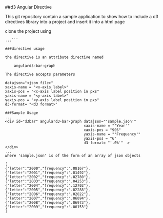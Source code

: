 ##d3 Angular Directive


This git repository contain a sample application to show how to
include a d3 directives library into a project and insert it into
a html page

clone the project using 

```$ git clone  https://github.com/lillylangtree/d3-directive.git
...```

###directive usage

the directive is an attribute directive named 

	angulard3-bar-graph

The directive accepts parameters
```	
	datajson="<json file>" 
	xaxis-name = "<x-axis label>" 
	xaxis-pos = "<x-axis label position in pxs" 
	yaxis-name = "<y-axis label>" 
	yaxis-pos = "<y-axis label position in pxs" 
	d3-format= "<d3 format>"  
```	
###Sample Usage
...
<div id="d3bar" angulard3-bar-graph datajson="'sample.json'" 
									xaxis-name = "'Year'" 
									xaxis-pos = "905" 
									yaxis-name = "'Frequency'" 
									yaxis-pos = "6" 
									d3-format= "'.0%'"  >
</div>
...
where 'sample.json' is of the form of an array of json objects

[
{"letter":"2000","frequency":".08167"},
{"letter":"2001","frequency":".01492"},
{"letter":"2002","frequency":".02780"},
{"letter":"2003","frequency":".04253"},
{"letter":"2004","frequency":".12702"},
{"letter":"2005","frequency":".02288"},
{"letter":"2006","frequency":".02022"},
{"letter":"2007","frequency":".06094"},
{"letter":"2008","frequency":".06973"},
{"letter":"2009","frequency":".00153"}
]